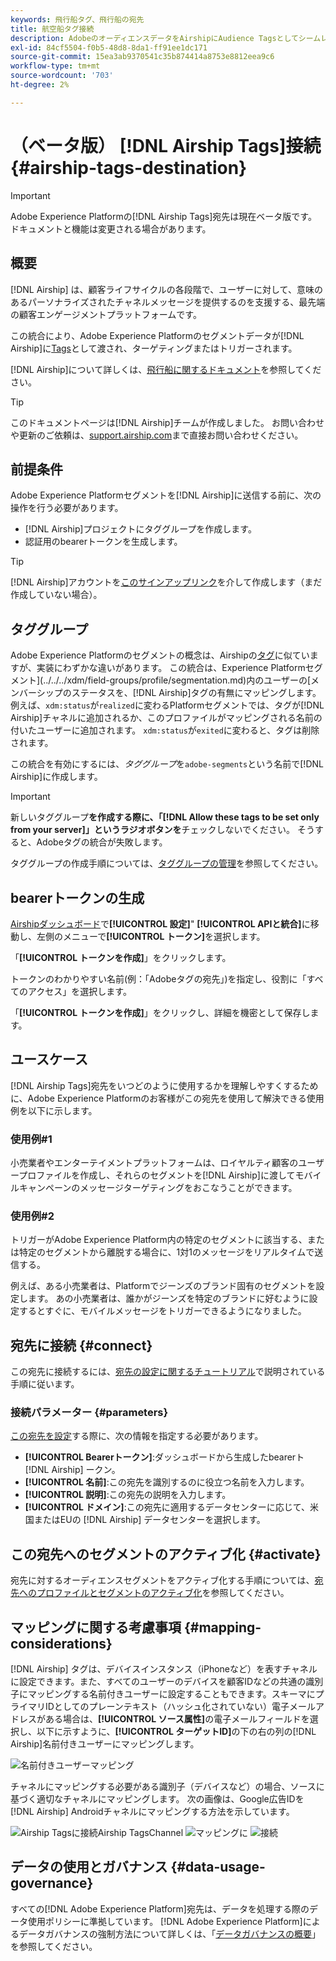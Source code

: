 ```yaml
---
keywords: 飛行船タグ、飛行船の宛先
title: 航空船タグ接続
description: AdobeのオーディエンスデータをAirshipにAudience Tagsとしてシームレスに渡し、Airship内でターゲティングをおこないます。
exl-id: 84cf5504-f0b5-48d8-8da1-ff91ee1dc171
source-git-commit: 15ea3ab9370541c35b874414a8753e8812eea9c6
workflow-type: tm+mt
source-wordcount: '703'
ht-degree: 2%

---
```


# （ベータ版） [!DNL Airship Tags]接続 {#airship-tags-destination}

>[!IMPORTANT]
>
>Adobe Experience Platformの[!DNL Airship Tags]宛先は現在ベータ版です。 ドキュメントと機能は変更される場合があります。

## 概要

[!DNL Airship] は、顧客ライフサイクルの各段階で、ユーザーに対して、意味のあるパーソナライズされたチャネルメッセージを提供するのを支援する、最先端の顧客エンゲージメントプラットフォームです。

この統合により、Adobe Experience Platformのセグメントデータが[!DNL Airship]に[Tags](https://docs.airship.com/guides/audience/tags/)として渡され、ターゲティングまたはトリガーされます。

[!DNL Airship]について詳しくは、[飛行船に関するドキュメント](https://docs.airship.com)を参照してください。


>[!TIP]
>
>このドキュメントページは[!DNL Airship]チームが作成しました。 お問い合わせや更新のご依頼は、[support.airship.com](https://support.airship.com/)まで直接お問い合わせください。

## 前提条件

Adobe Experience Platformセグメントを[!DNL Airship]に送信する前に、次の操作を行う必要があります。

* [!DNL Airship]プロジェクトにタググループを作成します。
* 認証用のbearerトークンを生成します。

>[!TIP]
> 
>[!DNL Airship]アカウントを[このサインアップリンク](https://go.airship.eu/accounts/register/plan/starter/)を介して作成します（まだ作成していない場合）。

## タググループ

Adobe Experience Platformのセグメントの概念は、Airshipの[タグ](https://docs.airship.com/guides/audience/tags/)に似ていますが、実装にわずかな違いがあります。 この統合は、Experience Platformセグメント](../../../xdm/field-groups/profile/segmentation.md)内のユーザーの[メンバーシップのステータスを、[!DNL Airship]タグの有無にマッピングします。 例えば、`xdm:status`が`realized`に変わるPlatformセグメントでは、タグが[!DNL Airship]チャネルに追加されるか、このプロファイルがマッピングされる名前の付いたユーザーに追加されます。 `xdm:status`が`exited`に変わると、タグは削除されます。

この統合を有効にするには、*タググループ*&#x200B;を`adobe-segments`という名前で[!DNL Airship]に作成します。

>[!IMPORTANT]
>
>新しいタググループ&#x200B;**を作成する際に、「[!DNL Allow these tags to be set only from your server]」というラジオボタンを**&#x200B;チェックしないでください。 そうすると、Adobeタグの統合が失敗します。

タググループの作成手順については、[タググループの管理](https://docs.airship.com/tutorials/manage-project/messaging/tag-groups)を参照してください。

## bearerトークンの生成

[Airshipダッシュボード](https://go.airship.com)で&#x200B;**[!UICONTROL 設定]**&quot; **[!UICONTROL APIと統合]**&#x200B;に移動し、左側のメニューで&#x200B;**[!UICONTROL トークン]**&#x200B;を選択します。

「**[!UICONTROL トークンを作成]**」をクリックします。

トークンのわかりやすい名前(例：「Adobeタグの宛先」)を指定し、役割に「すべてのアクセス」を選択します。

「**[!UICONTROL トークンを作成]**」をクリックし、詳細を機密として保存します。

## ユースケース

[!DNL Airship Tags]宛先をいつどのように使用するかを理解しやすくするために、Adobe Experience Platformのお客様がこの宛先を使用して解決できる使用例を以下に示します。

### 使用例#1

小売業者やエンターテイメントプラットフォームは、ロイヤルティ顧客のユーザープロファイルを作成し、それらのセグメントを[!DNL Airship]に渡してモバイルキャンペーンのメッセージターゲティングをおこなうことができます。

### 使用例#2

トリガーがAdobe Experience Platform内の特定のセグメントに該当する、または特定のセグメントから離脱する場合に、1対1のメッセージをリアルタイムで送信する。

例えば、ある小売業者は、Platformでジーンズのブランド固有のセグメントを設定します。 あの小売業者は、誰かがジーンズを特定のブランドに好むように設定するとすぐに、モバイルメッセージをトリガーできるようになりました。

## 宛先に接続 {#connect}

この宛先に接続するには、[宛先の設定に関するチュートリアル](../../ui/connect-destination.md)で説明されている手順に従います。

### 接続パラメーター {#parameters}

[この宛先を設定](../../ui/connect-destination.md)する際に、次の情報を指定する必要があります。

* **[!UICONTROL Bearerトークン]**:ダッシュボードから生成したbearerト [!DNL Airship] ークン。
* **[!UICONTROL 名前]**:この宛先を識別するのに役立つ名前を入力します。
* **[!UICONTROL 説明]**:この宛先の説明を入力します。
* **[!UICONTROL ドメイン]**:この宛先に適用するデータセンターに応じて、米国またはEUの [!DNL Airship] データセンターを選択します。


## この宛先へのセグメントのアクティブ化 {#activate}

宛先に対するオーディエンスセグメントをアクティブ化する手順については、[宛先へのプロファイルとセグメントのアクティブ化](../../ui/activate-destinations.md)を参照してください。

## マッピングに関する考慮事項 {#mapping-considerations}

[!DNL Airship] タグは、デバイスインスタンス（iPhoneなど）を表すチャネルに設定できます。また、すべてのユーザーのデバイスを顧客IDなどの共通の識別子にマッピングする名前付きユーザーに設定することもできます。スキーマにプライマリIDとしてのプレーンテキスト（ハッシュ化されていない）電子メールアドレスがある場合は、**[!UICONTROL ソース属性]**&#x200B;の電子メールフィールドを選択し、以下に示すように、**[!UICONTROL ターゲットID]**&#x200B;の下の右の列の[!DNL Airship]名前付きユーザーにマッピングします。

![名前付きユーザーマッピング](../../assets/catalog/mobile-engagement/airship-tags/mapping-option-2.png)

チャネルにマッピングする必要がある識別子（デバイスなど）の場合、ソースに基づく適切なチャネルにマッピングします。 次の画像は、Google広告IDを[!DNL Airship] Androidチャネルにマッピングする方法を示しています。

![Airship Tagsに接続Airship TagsChannel](../../assets/catalog/mobile-engagement/airship-tags/select-source-identity.png)
![マッピングに](../../assets/catalog/mobile-engagement/airship-tags/select-target-identity.png)
![接続](../../assets/catalog/mobile-engagement/airship-tags/mapping-option.png)

## データの使用とガバナンス {#data-usage-governance}

すべての[!DNL Adobe Experience Platform]宛先は、データを処理する際のデータ使用ポリシーに準拠しています。 [!DNL Adobe Experience Platform]によるデータガバナンスの強制方法について詳しくは、「[データガバナンスの概要](../../../data-governance/home.md)」を参照してください。
